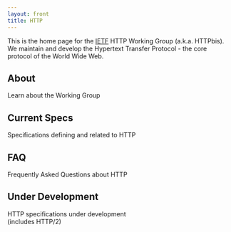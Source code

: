 ```yaml
---
layout: front
title: HTTP
---
```


This is the home page for the [IETF](http://www.ietf.org/) HTTP Working Group (a.k.a. HTTPbis). We maintain and develop the Hypertext Transfer Protocol - the core protocol of the World Wide Web.


<div class="container-fluid">
  <div class="row">
    <div class="col-md-4 jumbotron">
      <h2>About</h2>
      <p>Learn about the Working Group</p>
    </div>
    <div class="col-sm-2 padding">
    </div>
    <div class="col-md-4 jumbotron">
      <h2>Current Specs</h2>
      <p>Specifications defining and related to HTTP</p>
    </div>
  </div>
  <div class="row">
    <div class="col-md-4 jumbotron">
      <h2>FAQ</h2>
      <p>Frequently Asked Questions about HTTP</p>
    </div>
    <div class="col-sm-2 padding">
    </div>
    <div class="col-md-4 jumbotron">
      <h2>Under Development</h2>
      <p>HTTP specifications under development <br>
        (includes HTTP/2)</p>
    </div>
  </div>
</div>